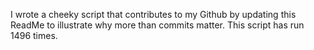 I wrote a cheeky script that contributes to my Github by updating this ReadMe to illustrate why more than commits matter. This script has run 1496 times.